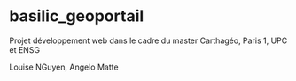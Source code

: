 # basilic_geoportail

Projet développement web dans le cadre du master Carthagéo, Paris 1, UPC et ENSG

Louise NGuyen, Angelo Matte
